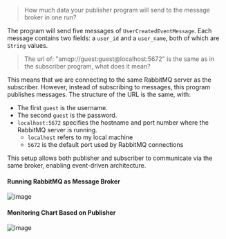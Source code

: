 > How much data your publisher program will send to the message broker in one run?

The program will send five messages of `UserCreatedEventMessage`. Each message contains two fields: a `user_id` and a `user_name`, both of which are `String` values.

> The url of: "amqp://guest:guest@localhost:5672" is the same as in the subscriber program, what does it mean?

This means that we are connecting to the same RabbitMQ server as the subscriber. However, instead of subscribing to messages, this program publishes messages. The structure of the URL is the same, with:

- The first `guest` is the username.
- The second `guest` is the password.
- `localhost:5672` specifies the hostname and port number where the RabbitMQ server is running.
  - `localhost` refers to my local machine
  - `5672` is the default port used by RabbitMQ connections

This setup allows both publisher and subscriber to communicate via the same broker, enabling event-driven architecture.

#### Running RabbitMQ as Message Broker

![image](https://github.com/user-attachments/assets/b905a048-d058-4381-94fc-2dcb063933b8)

#### Monitoring Chart Based on Publisher

![image](https://github.com/user-attachments/assets/ff53c550-63ba-4b56-a4c3-196165e091b2)
